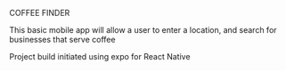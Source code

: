 COFFEE FINDER

This basic mobile app will allow a user to enter a location, and search for businesses that serve coffee

Project build initiated using expo for React Native
